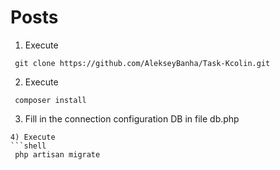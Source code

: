 # Posts
1) Execute 
```shell   
 git clone https://github.com/AlekseyBanha/Task-Kcolin.git
```
2) Execute 
```shell   
 composer install
```
3) Fill in the connection configuration DB in file db.php
```
4) Execute
```shell   
 php artisan migrate
```
